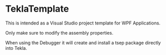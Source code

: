 # TeklaTemplate

This is intended as a Visual Studio project template for WPF Applications.

Only make sure to modify the assembly properties.

When using the Debugger it will create and install a tsep package directly into Tekla.

